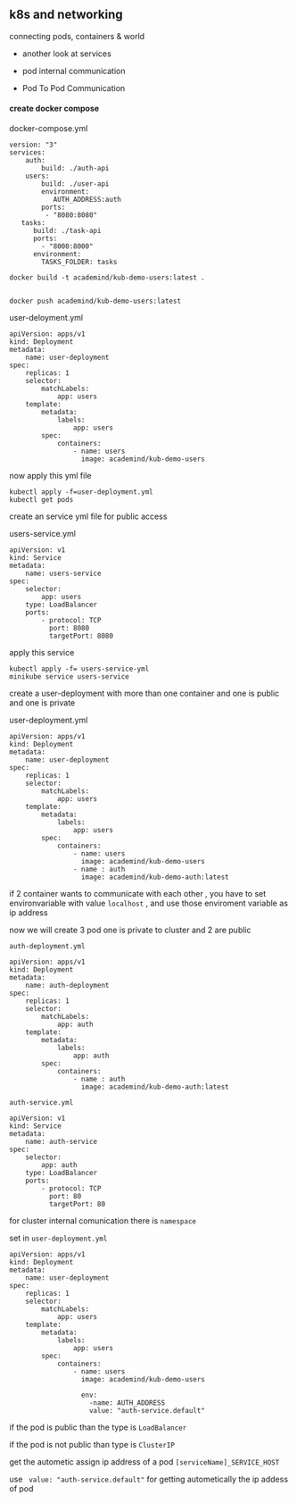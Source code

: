 ## k8s and networking

connecting pods, containers & world

- another look at services

- pod internal communication

- Pod To Pod Communication

#### create docker compose

docker-compose.yml

```
version: "3"
services:
    auth:
        build: ./auth-api
    users:
        build: ./user-api
        environment:    
           AUTH_ADDRESS:auth
        ports:
         - "8080:8080"
   tasks:
      build: ./task-api
      ports:
        - "8000:8000"
      environment:
        TASKS_FOLDER: tasks
```

```
docker build -t academind/kub-demo-users:latest .


docker push academind/kub-demo-users:latest 
```

user-deloyment.yml

```
apiVersion: apps/v1
kind: Deployment
metadata: 
    name: user-deployment
spec:
    replicas: 1
    selector:
        matchLabels:
            app: users
    template:
        metadata:
            labels:
                app: users
        spec:
            containers:
                - name: users
                  image: academind/kub-demo-users
```

now apply this yml file

```
kubectl apply -f=user-deployment.yml
kubectl get pods
```

create an service yml file for public access

users-service.yml

```
apiVersion: v1
kind: Service
metadata:
    name: users-service
spec:
    selector:
        app: users
    type: LoadBalancer
    ports:
        - protocol: TCP
          port: 8080
          targetPort: 8080
```

apply this service

```
kubectl apply -f= users-service-yml
minikube service users-service
```

create a user-deployment with more than one container and one is public and one is private

user-deployment.yml

```
apiVersion: apps/v1
kind: Deployment
metadata: 
    name: user-deployment
spec:
    replicas: 1
    selector:
        matchLabels:
            app: users
    template:
        metadata:
            labels:
                app: users
        spec:
            containers:
                - name: users
                  image: academind/kub-demo-users
                - name : auth
                  image: academind/kub-demo-auth:latest
```

if 2 container wants to communicate with each other , you have to set environvariable with  value `localhost` , and use those enviroment variable as ip address

now  we  will create 3 pod  one  is private to cluster and 2 are public 

`auth-deployment.yml`

```
apiVersion: apps/v1
kind: Deployment
metadata: 
    name: auth-deployment
spec:
    replicas: 1
    selector:
        matchLabels:
            app: auth
    template:
        metadata:
            labels:
                app: auth
        spec:
            containers:
                - name : auth
                  image: academind/kub-demo-auth:latest
```

`auth-service.yml`

```
apiVersion: v1
kind: Service
metadata:
    name: auth-service
spec:
    selector:
        app: auth
    type: LoadBalancer
    ports:
        - protocol: TCP
          port: 80
          targetPort: 80
```

for  cluster internal  comunication  there is `namespace`

set in `user-deployment.yml`

```
apiVersion: apps/v1
kind: Deployment
metadata: 
    name: user-deployment
spec:
    replicas: 1
    selector:
        matchLabels:
            app: users
    template:
        metadata:
            labels:
                app: users
        spec:
            containers:
                - name: users
                  image: academind/kub-demo-users

                  env: 
                    -name: AUTH_ADDRESS
                    value: "auth-service.default" 
```



if the pod is public than the type is `LoadBalancer`

if the pod is not public than type is `ClusterIP`

get the autometic assign ip address of a pod  `[serviceName]_SERVICE_HOST`

use ` value: "auth-service.default"` for getting autometically the ip addess of  pod 
